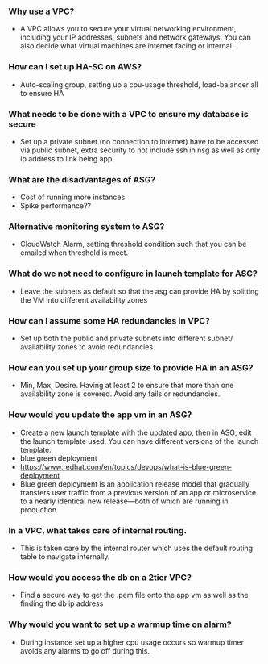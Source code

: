 ### Why use a VPC?

- A VPC allows you to secure your virtual networking environment, including your IP addresses, subnets and network gateways. You can also decide what virtual machines are internet facing or internal.

### How can I set up HA-SC on AWS?

- Auto-scaling group, setting up a cpu-usage threshold, load-balancer all to ensure HA

### What needs to be done with a VPC to ensure my database is secure

- Set up a private subnet (no connection to internet) have to be accessed via public subnet, extra security to not include ssh in nsg as well as only ip address to link being app.

### What are the disadvantages of ASG?

- Cost of running more instances
- Spike performance??

### Alternative monitoring system to ASG?

- CloudWatch Alarm, setting threshold condition such that you can be emailed when threshold is meet.

### What do we not need to configure in launch template for ASG?

- Leave the subnets as default so that the asg can provide HA by splitting the VM into different availability zones

### How can I assume some HA redundancies in VPC?

- Set up both the public and private subnets into different subnet/ availability zones to avoid redundancies.

### How can you set up your group size to provide HA in an ASG?

- Min, Max, Desire. Having at least 2 to ensure that more than one availability zone is covered. Avoid any fails or redundancies.

### How would you update the app vm in an ASG?

- Create a new launch template with the updated app, then in ASG, edit the launch template used. You can have different versions of the launch template.
- blue green deployment
- https://www.redhat.com/en/topics/devops/what-is-blue-green-deployment
- Blue green deployment is an application release model that gradually transfers user traffic from a previous version of an app or microservice to a nearly identical new release—both of which are running in production. 

### In a VPC, what takes care of internal routing.

- This is taken care by the internal router which uses the default routing table to navigate internally.

### How would you access the db on a 2tier VPC?

- Find a secure way to get the .pem file onto the app vm as well as the finding the db ip address

### Why would you want to set up a warmup time on alarm?

- During instance set up a higher cpu usage occurs so warmup timer avoids any alarms to go off during this.
